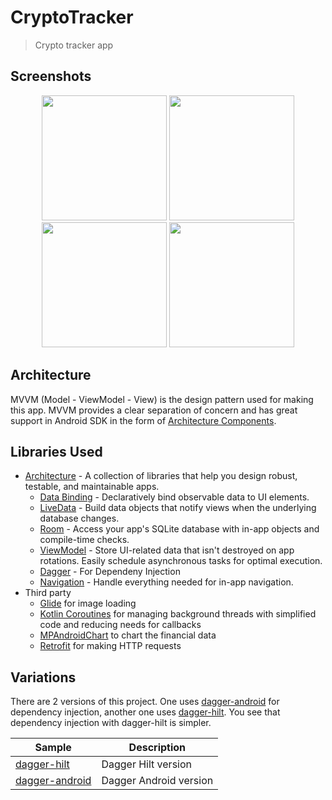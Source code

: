 # CryptoTracker

> Crypto tracker app

## Screenshots

<p align="middle">
  <img width="200" src="https://github.com/SpiralDevelopment/CryptoTracker/blob/master/screenshots/sc3.jpg">
  <img width="200" src="https://github.com/SpiralDevelopment/CryptoTracker/blob/master/screenshots/sc2.jpg">
  <img width="200" src="https://github.com/SpiralDevelopment/CryptoTracker/blob/master/screenshots/sc1.jpg">
  <img width="200" src="https://github.com/SpiralDevelopment/CryptoTracker/blob/master/screenshots/sc4.jpg">
</p>

## Architecture
MVVM (Model - ViewModel - View) is the design pattern used for making this app. 
MVVM provides a clear separation of concern and has great support in Android SDK in the form of [Architecture Components][1].

## Libraries Used

* [Architecture][1] - A collection of libraries that help you design robust, testable, and
  maintainable apps.
  * [Data Binding][2] - Declaratively bind observable data to UI elements.
  * [LiveData][3] - Build data objects that notify views when the underlying database changes.
  * [Room][4] - Access your app's SQLite database with in-app objects and compile-time checks.
  * [ViewModel][5] - Store UI-related data that isn't destroyed on app rotations. Easily schedule
     asynchronous tasks for optimal execution.
  * [Dagger][6] - For Dependeny Injection 
  * [Navigation][12] - Handle everything needed for in-app navigation.
* Third party
  * [Glide][7] for image loading
  * [Kotlin Coroutines][8] for managing background threads with simplified code and reducing needs for callbacks
  * [MPAndroidChart][9] to chart the financial data
  * [Retrofit][10] for making HTTP requests


[1]: https://developer.android.com/jetpack/arch/
[2]: https://developer.android.com/topic/libraries/data-binding/
[3]: https://developer.android.com/topic/libraries/architecture/livedata
[4]: https://developer.android.com/topic/libraries/architecture/room
[5]: https://developer.android.com/topic/libraries/architecture/viewmodel
[6]: https://developer.android.com/training/dependency-injection/dagger-android
[7]: https://bumptech.github.io/glide/
[8]: https://kotlinlang.org/docs/reference/coroutines-overview.html
[9]: https://github.com/PhilJay/MPAndroidChart
[10]: https://github.com/square/retrofit
[11]: https://developer.android.com/training/dependency-injection/hilt-android
[12]: https://developer.android.com/topic/libraries/architecture/navigation/

## Variations

There are 2 versions of this project. One uses [dagger-android][6] for dependency injection, another one uses [dagger-hilt][11]. You see that dependency injection with dagger-hilt is simpler.

|     Sample     | Description |
| ------------- | ------------- |
| [dagger-hilt](https://github.com/SpiralDevelopment/CryptoTracker/tree/master) | Dagger Hilt version |
| [dagger-android](https://github.com/SpiralDevelopment/CryptoTracker/tree/dagger-android) | Dagger Android version

